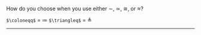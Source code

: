 How do you choose when you use either $\sim$, $\simeq$, $\cong$, or $\approx$?


`$\coloneqq$` = $\coloneqq$
`$\triangleq$` = $\triangleq$

<hr>


